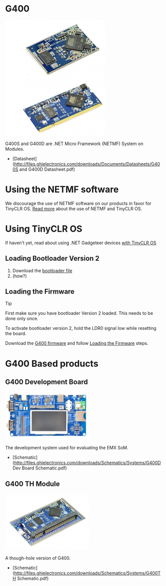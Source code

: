# G400
![G400S](images/g400s.jpg) ![G400D](images/g400d.jpg)

G400S and G400D are .NET Micro Framework (NETMF) System on Modules.

* [Datasheet](http://files.ghielectronics.com/downloads/Documents/Datasheets/G400S and G400D Datasheet.pdf)

# Using the NETMF software
We discourage the use of NETMF software on our products in favor for TinyCLR OS. [Read more](../legacy_products/netmf/intro.md) about the use of NETMF and TinyCLR OS.

# Using TinyCLR OS
If haven't yet, read about using .NET Gadgeteer devices [with TinyCLR OS](../legacy_products/netmf/intro.md#with-tinyclr-os)

## Loading Bootloader Version 2
1. Download the [bootloader file](http://files.ghielectronics.com/downloads/Bootloaders/G400%20Bootloader.2.0.3.ghi)
2. (how?)

## Loading the Firmware

> [!Tip]
> First make sure you have bootloader Version 2 loaded. This needs to be done only once.

To activate bootloader version 2, hold the LDR0 signal low while resetting the board.

Download the [G400 firmware](../../tinyclr/downloads.md#g400) and follow [Loading the Firmware](../loaders/bootloader.md#loading-the-firmware) steps.


# G400 Based products
## G400 Development Board
![G400 Dev board](images/g400dev.jpg)

The development system used for evaluating the EMX SoM.

* [Schematic](http://files.ghielectronics.com/downloads/Schematics/Systems/G400D Dev Board Schematic.pdf)

## G400 TH Module
![G400 TH board](images/g400th.jpg)

A though-hole version of G400.

* [Schematic](http://files.ghielectronics.com/downloads/Schematics/Systems/G400TH Schematic.pdf)
